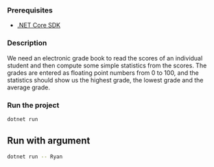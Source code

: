 ### Prerequisites
-  [.NET Core SDK](https://dotnet.microsoft.com/download)

### Description
We need an electronic grade book to read the scores of an individual student and then compute some simple statistics from the scores.
The grades are entered as floating point numbers from 0 to 100, and the statistics should show us the highest grade, the lowest grade and the average grade.
### Run the project
```bash
dotnet run
```

## Run with argument
```bash
dotnet run -- Ryan
```